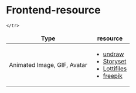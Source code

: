 # Frontend-resource

<table>
  <thead align="center">
    <tr border: none;>
      <td><b>Type</b></td>
      <td><b>resource</b></td>
     
    </tr>
  </thead>
  <tbody>
    <tr>
      <td>Animated Image, GIF, Avatar</td>
      <td> 
      <ul>
       <li> <a href="https://undraw.co/illustrations" target="_blank">undraw</a></li>
      <li> <a href="https://storyset.com/" target="_blank">Storyset</a></li>
      <li> <a href="https://lottiefiles.com/" target="_blank">Lottifiles</a></li>
      <li> <a href="https://www.freepik.com/" target="_blank">freepik</a></li>  
      </ul>
      </td>
    </tr>
     
  </tbody>
</table>
